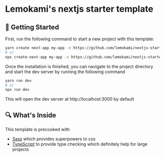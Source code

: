 # Lemokami's nextjs starter template

## 🚀 Getting Started

First, run the following command to start a new project with this template:

```bash
yarn create next-app my-app -e https://github.com/lemokami/nextjs-starter
# or
npx create-next-app my-app -e https://github.com/lemokami/nextjs-starter
```

Once the installation is finished, you can navigate to the project directory and start the dev server by running the following command

```bash
yarn run dev
# or
npx run dev
```
This will open the dev server at http://localhost:3000  by default

## 🔍 What's Inside
This template is precooked with 
- [Sass](https://sass-lang.com/) which provides superpowers to css
- [TypeScript](https://www.typescriptlang.org/) to provide type checking which definitely help for large projects
